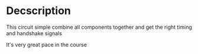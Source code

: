 


# Decscription 
This circuit simple combine all components together and get the right timing and handshake signals

It's very great pace in the course